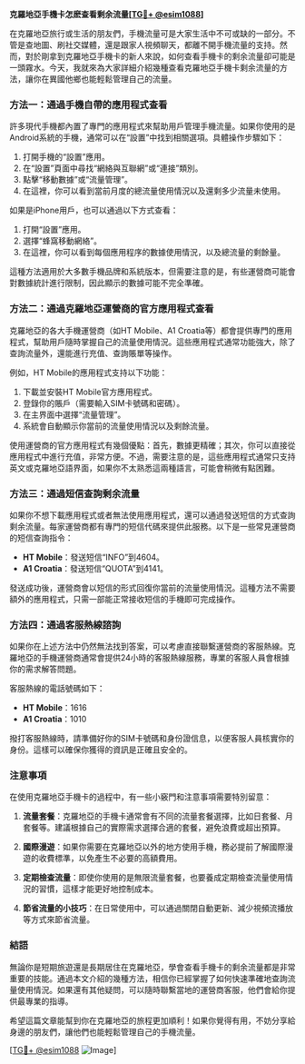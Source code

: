 **克羅地亞手機卡怎麽查看剩余流量[[TG💪+ @esim1088](https://t.me/s/esim1088)]**

在克羅地亞旅行或生活的朋友們，手機流量可是大家生活中不可或缺的一部分。不管是查地圖、刷社交媒體，還是跟家人視頻聊天，都離不開手機流量的支持。然而，對於剛拿到克羅地亞手機卡的新人來說，如何查看手機卡的剩余流量卻可能是一頭霧水。今天，我就來為大家詳細介紹幾種查看克羅地亞手機卡剩余流量的方法，讓你在異國他鄉也能輕鬆管理自己的流量。

### 方法一：通過手機自帶的應用程式查看

許多現代手機都內置了專門的應用程式來幫助用戶管理手機流量。如果你使用的是Android系統的手機，通常可以在“設置”中找到相關選項。具體操作步驟如下：

1. 打開手機的“設置”應用。
2. 在“設置”頁面中尋找“網絡與互聯網”或“連接”類別。
3. 點擊“移動數據”或“流量管理”。
4. 在這裡，你可以看到當前月度的總流量使用情況以及還剩多少流量未使用。

如果是iPhone用戶，也可以通過以下方式查看：

1. 打開“設置”應用。
2. 選擇“蜂窩移動網絡”。
3. 在這裡，你可以看到每個應用程序的數據使用情況，以及總流量的剩餘量。

這種方法適用於大多數手機品牌和系統版本，但需要注意的是，有些運營商可能會對數據統計進行限制，因此顯示的數據可能不完全準確。

### 方法二：通過克羅地亞運營商的官方應用程式查看

克羅地亞的各大手機運營商（如HT Mobile、A1 Croatia等）都會提供專門的應用程式，幫助用戶隨時掌握自己的流量使用情況。這些應用程式通常功能強大，除了查詢流量外，還能進行充值、查詢賬單等操作。

例如，HT Mobile的應用程式支持以下功能：

1. 下載並安裝HT Mobile官方應用程式。
2. 登錄你的賬戶（需要輸入SIM卡號碼和密碼）。
3. 在主界面中選擇“流量管理”。
4. 系統會自動顯示你當前的流量使用情況以及剩餘流量。

使用運營商的官方應用程式有幾個優點：首先，數據更精確；其次，你可以直接從應用程式中進行充值，非常方便。不過，需要注意的是，這些應用程式通常只支持英文或克羅地亞語界面，如果你不太熟悉這兩種語言，可能會稍微有點困難。

### 方法三：通過短信查詢剩余流量

如果你不想下載應用程式或者無法使用應用程式，還可以通過發送短信的方式查詢剩余流量。每家運營商都有專門的短信代碼來提供此服務。以下是一些常見運營商的短信查詢指令：

- **HT Mobile**：發送短信“INFO”到4604。
- **A1 Croatia**：發送短信“QUOTA”到4141。

發送成功後，運營商會以短信的形式回復你當前的流量使用情況。這種方法不需要額外的應用程式，只需一部能正常接收短信的手機即可完成操作。

### 方法四：通過客服熱線諮詢

如果你在上述方法中仍然無法找到答案，可以考慮直接聯繫運營商的客服熱線。克羅地亞的手機運營商通常會提供24小時的客服熱線服務，專業的客服人員會根據你的需求解答問題。

客服熱線的電話號碼如下：

- **HT Mobile**：1616
- **A1 Croatia**：1010

撥打客服熱線時，請準備好你的SIM卡號碼和身份證信息，以便客服人員核實你的身份。這樣可以確保你獲得的資訊是正確且安全的。

### 注意事項

在使用克羅地亞手機卡的過程中，有一些小竅門和注意事項需要特別留意：

1. **流量套餐**：克羅地亞的手機卡通常會有不同的流量套餐選擇，比如日套餐、月套餐等。建議根據自己的實際需求選擇合適的套餐，避免浪費或超出預算。
   
2. **國際漫遊**：如果你需要在克羅地亞以外的地方使用手機，務必提前了解國際漫遊的收費標準，以免產生不必要的高額費用。

3. **定期檢查流量**：即使你使用的是無限流量套餐，也要養成定期檢查流量使用情況的習慣，這樣才能更好地控制成本。

4. **節省流量的小技巧**：在日常使用中，可以通過關閉自動更新、減少視頻流播放等方式來節省流量。

### 結語

無論你是短期旅遊還是長期居住在克羅地亞，學會查看手機卡的剩余流量都是非常重要的技能。通過本文介紹的幾種方法，相信你已經掌握了如何快速準確地查詢流量使用情況。如果還有其他疑問，可以隨時聯繫當地的運營商客服，他們會給你提供最專業的指導。

希望這篇文章能幫到你在克羅地亞的旅程更加順利！如果你覺得有用，不妨分享給身邊的朋友們，讓他們也能輕鬆管理自己的手機流量。

[[TG💪+ @esim1088](https://t.me/s/esim1088) ![Image](https://i.postimg.cc/4NQfJmqS/Snipaste-2025-05-13-00-14-12.png)]